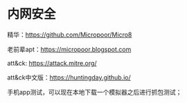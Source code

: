 # 内网安全

精华：https://github.com/Micropoor/Micro8

老前辈apt：https://micropoor.blogspot.com

att&ck: https://attack.mitre.org/

att&ck中文版：https://huntingday.github.io/

手机app测试，可以现在本地下载一个模拟器之后进行抓包测试；



